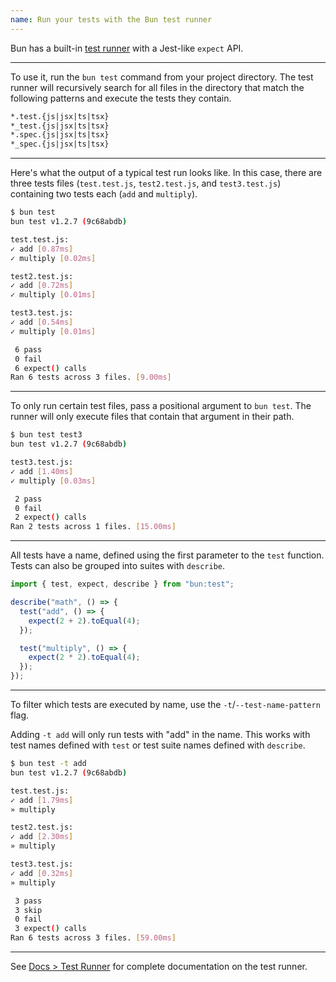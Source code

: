 ```yaml
---
name: Run your tests with the Bun test runner
---
```


Bun has a built-in [test runner](https://bun.sh/docs/cli/test) with a Jest-like `expect` API.

---

To use it, run the `bun test` command from your project directory. The test runner will recursively search for all files in the directory that match the following patterns and execute the tests they contain.

```txt
*.test.{js|jsx|ts|tsx}
*_test.{js|jsx|ts|tsx}
*.spec.{js|jsx|ts|tsx}
*_spec.{js|jsx|ts|tsx}
```

---

Here's what the output of a typical test run looks like. In this case, there are three tests files (`test.test.js`, `test2.test.js`, and `test3.test.js`) containing two tests each (`add` and `multiply`).

```sh
$ bun test
bun test v1.2.7 (9c68abdb)

test.test.js:
✓ add [0.87ms]
✓ multiply [0.02ms]

test2.test.js:
✓ add [0.72ms]
✓ multiply [0.01ms]

test3.test.js:
✓ add [0.54ms]
✓ multiply [0.01ms]

 6 pass
 0 fail
 6 expect() calls
Ran 6 tests across 3 files. [9.00ms]
```

---

To only run certain test files, pass a positional argument to `bun test`. The runner will only execute files that contain that argument in their path.

```sh
$ bun test test3
bun test v1.2.7 (9c68abdb)

test3.test.js:
✓ add [1.40ms]
✓ multiply [0.03ms]

 2 pass
 0 fail
 2 expect() calls
Ran 2 tests across 1 files. [15.00ms]
```

---

All tests have a name, defined using the first parameter to the `test` function. Tests can also be grouped into suites with `describe`.

```ts
import { test, expect, describe } from "bun:test";

describe("math", () => {
  test("add", () => {
    expect(2 + 2).toEqual(4);
  });

  test("multiply", () => {
    expect(2 * 2).toEqual(4);
  });
});
```

---

To filter which tests are executed by name, use the `-t`/`--test-name-pattern` flag.

Adding `-t add` will only run tests with "add" in the name. This works with test names defined with `test` or test suite names defined with `describe`.

```sh
$ bun test -t add
bun test v1.2.7 (9c68abdb)

test.test.js:
✓ add [1.79ms]
» multiply

test2.test.js:
✓ add [2.30ms]
» multiply

test3.test.js:
✓ add [0.32ms]
» multiply

 3 pass
 3 skip
 0 fail
 3 expect() calls
Ran 6 tests across 3 files. [59.00ms]
```

---

See [Docs > Test Runner](https://bun.sh/docs/cli/test) for complete documentation on the test runner.
